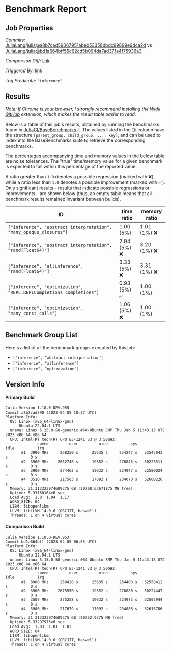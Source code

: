 # Benchmark Report

## Job Properties

*Commits:* [JuliaLang/julia@a8b7cad59067951abeb53358dbdc99899e9dca2d](https://github.com/JuliaLang/julia/commit/a8b7cad59067951abeb53358dbdc99899e9dca2d) vs [JuliaLang/julia@bd1a664bff55c62cd5b094da7ad371a4f75936a3](https://github.com/JuliaLang/julia/commit/bd1a664bff55c62cd5b094da7ad371a4f75936a3)

*Comparison Diff:* [link](https://github.com/JuliaLang/julia/compare/bd1a664bff55c62cd5b094da7ad371a4f75936a3..a8b7cad59067951abeb53358dbdc99899e9dca2d)

*Triggered By:* [link](https://github.com/JuliaLang/julia/pull/49235#issuecomment-1497274105)

*Tag Predicate:* `"inference"`

## Results

*Note: If Chrome is your browser, I strongly recommend installing the [Wide GitHub](https://chrome.google.com/webstore/detail/wide-github/kaalofacklcidaampbokdplbklpeldpj?hl=en)
extension, which makes the result table easier to read.*

Below is a table of this job's results, obtained by running the benchmarks found in
[JuliaCI/BaseBenchmarks.jl](https://github.com/JuliaCI/BaseBenchmarks.jl). The values
listed in the `ID` column have the structure `[parent_group, child_group, ..., key]`,
and can be used to index into the BaseBenchmarks suite to retrieve the corresponding
benchmarks.

The percentages accompanying time and memory values in the below table are noise tolerances. The "true"
time/memory value for a given benchmark is expected to fall within this percentage of the reported value.

A ratio greater than `1.0` denotes a possible regression (marked with :x:), while a ratio less
than `1.0` denotes a possible improvement (marked with :white_check_mark:). Only significant results - results
that indicate possible regressions or improvements - are shown below (thus, an empty table means that all
benchmark results remained invariant between builds).

| ID | time ratio | memory ratio |
|----|------------|--------------|
| `["inference", "abstract interpretation", "many_opaque_closures"]` | 1.00 (5%)  | 1.01 (1%) :x: |
| `["inference", "abstract interpretation", "rand(Float64)"]` | 2.94 (5%) :x: | 3.20 (1%) :x: |
| `["inference", "allinference", "rand(Float64)"]` | 3.33 (5%) :x: | 3.31 (1%) :x: |
| `["inference", "optimization", "REPL.REPLCompletions.completions"]` | 0.93 (5%) :white_check_mark: | 1.00 (1%)  |
| `["inference", "optimization", "many_const_calls"]` | 1.06 (5%) :x: | 1.00 (1%)  |

## Benchmark Group List

Here's a list of all the benchmark groups executed by this job:

- `["inference", "abstract interpretation"]`
- `["inference", "allinference"]`
- `["inference", "optimization"]`

## Version Info

#### Primary Build

```
Julia Version 1.10.0-DEV.955
Commit a8b7cad590 (2023-04-05 10:37 UTC)
Platform Info:
  OS: Linux (x86_64-linux-gnu)
      Ubuntu 22.04.1 LTS
  uname: Linux 5.15.0-58-generic #64-Ubuntu SMP Thu Jan 5 11:43:13 UTC 2023 x86_64 x86_64
  CPU: Intel(R) Xeon(R) CPU E3-1241 v3 @ 3.50GHz: 
              speed         user         nice          sys         idle          irq
       #1  3900 MHz     268250 s      25635 s     254247 s   52545043 s          0 s
       #2  3900 MHz    2662740 s      19352 s     276845 s   50223511 s          0 s
       #3  3900 MHz     274462 s      19632 s     224947 s   52580024 s          0 s
       #4  3510 MHz     217503 s      17092 s     234070 s   52600226 s          0 s
  Memory: 31.313323974609375 GB (20768.63671875 MB free)
  Uptime: 5.33160164e6 sec
  Load Avg:  1.0  1.04  1.17
  WORD_SIZE: 64
  LIBM: libopenlibm
  LLVM: libLLVM-14.0.6 (ORCJIT, haswell)
  Threads: 1 on 4 virtual cores

```

#### Comparison Build

```
Julia Version 1.10.0-DEV.953
Commit bd1a664bff (2023-04-05 06:55 UTC)
Platform Info:
  OS: Linux (x86_64-linux-gnu)
      Ubuntu 22.04.1 LTS
  uname: Linux 5.15.0-58-generic #64-Ubuntu SMP Thu Jan 5 11:43:13 UTC 2023 x86_64 x86_64
  CPU: Intel(R) Xeon(R) CPU E3-1241 v3 @ 3.50GHz: 
              speed         user         nice          sys         idle          irq
       #1  3900 MHz     268420 s      25635 s     254400 s   52558412 s          0 s
       #2  3900 MHz    2675550 s      19352 s     276880 s   50224447 s          0 s
       #3  3507 MHz     275258 s      19632 s     224973 s   52592944 s          0 s
       #4  3900 MHz     217679 s      17092 s     234086 s   52613786 s          0 s
  Memory: 31.313323974609375 GB (20752.9375 MB free)
  Uptime: 5.33297976e6 sec
  Load Avg:  1.03  1.01  1.03
  WORD_SIZE: 64
  LIBM: libopenlibm
  LLVM: libLLVM-14.0.6 (ORCJIT, haswell)
  Threads: 1 on 4 virtual cores

```
